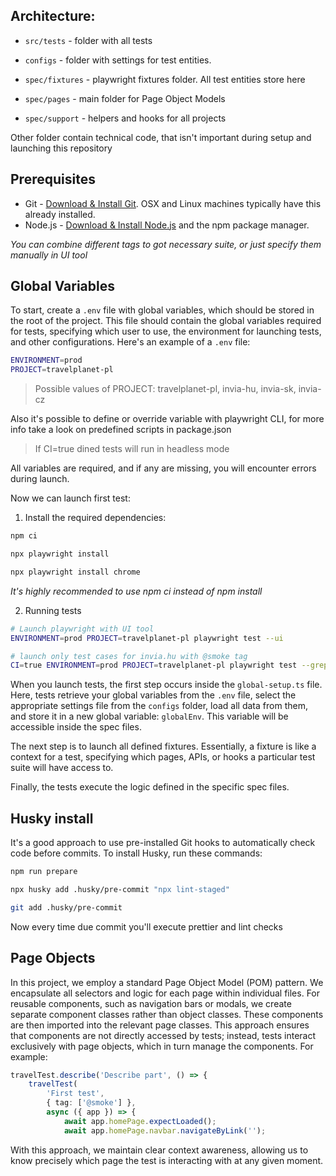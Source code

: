 ## Architecture:

-   `src/tests` - folder with all tests

-   `configs` - folder with settings for test entities.

-   `spec/fixtures` - playwright fixtures folder. All test entities store here

-   `spec/pages` - main folder for Page Object Models

-   `spec/support` - helpers and hooks for all projects

Other folder contain technical code, that isn't important during setup and launching this repository

## Prerequisites

-   Git - [Download & Install Git](https://git-scm.com/downloads). OSX and Linux machines typically have this already installed.
-   Node.js - [Download & Install Node.js](https://nodejs.org/en/download/) and the npm package manager.

_You can combine different tags to got necessary suite, or just specify them manually in UI tool_

## Global Variables

To start, create a `.env` file with global variables, which should be stored in the root of the project. This file should contain the global variables required for tests, specifying which user to use, the environment for launching tests, and other configurations. Here's an example of a `.env` file:

```bash
ENVIRONMENT=prod
PROJECT=travelplanet-pl
```

> Possible values of PROJECT: travelplanet-pl, invia-hu, invia-sk, invia-cz

Also it's possible to define or override variable with playwright CLI, for more info take a look on predefined scripts in package.json

> If CI=true dined tests will run in headless mode

All variables are required, and if any are missing, you will encounter errors during launch.

Now we can launch first test:

1.  Install the required dependencies:

```bash
npm ci

npx playwright install

npx playwright install chrome
```

_It's highly recommended to use npm ci instead of npm install_

2. Running tests

```bash
# Launch playwright with UI tool
ENVIRONMENT=prod PROJECT=travelplanet-pl playwright test --ui

# launch only test cases for invia.hu with @smoke tag
CI=true ENVIRONMENT=prod PROJECT=travelplanet-pl playwright test --grep '(?=.*@smoke)'
```

When you launch tests, the first step occurs inside the `global-setup.ts` file. Here, tests retrieve your global variables from the `.env` file, select the appropriate settings file from the `configs` folder, load all data from them, and store it in a new global variable: `globalEnv`. This variable will be accessible inside the spec files.

The next step is to launch all defined fixtures. Essentially, a fixture is like a context for a test, specifying which pages, APIs, or hooks a particular test suite will have access to.

Finally, the tests execute the logic defined in the specific spec files.

## Husky install

It's a good approach to use pre-installed Git hooks to automatically check code before commits. To install Husky, run these commands:

```bash
npm run prepare

npx husky add .husky/pre-commit "npx lint-staged"

git add .husky/pre-commit
```

Now every time due commit you'll execute prettier and lint checks

## Page Objects

In this project, we employ a standard Page Object Model (POM) pattern. We encapsulate all selectors and logic for each page within individual files. For reusable components, such as navigation bars or modals, we create separate component classes rather than object classes. These components are then imported into the relevant page classes. This approach ensures that components are not directly accessed by tests; instead, tests interact exclusively with page objects, which in turn manage the components. For example:

```ts
travelTest.describe('Describe part', () => {
    travelTest(
        'First test',
        { tag: ['@smoke'] },
        async ({ app }) => {
            await app.homePage.expectLoaded();
            await app.homePage.navbar.navigateByLink('');
```

With this approach, we maintain clear context awareness, allowing us to know precisely which page the test is interacting with at any given moment.
